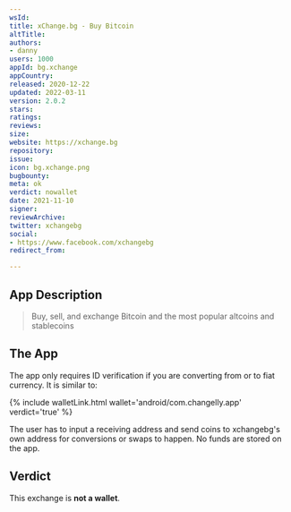 ```yaml
---
wsId: 
title: xChange.bg - Buy Bitcoin
altTitle: 
authors:
- danny
users: 1000
appId: bg.xchange
appCountry: 
released: 2020-12-22
updated: 2022-03-11
version: 2.0.2
stars: 
ratings: 
reviews: 
size: 
website: https://xchange.bg
repository: 
issue: 
icon: bg.xchange.png
bugbounty: 
meta: ok
verdict: nowallet
date: 2021-11-10
signer: 
reviewArchive: 
twitter: xchangebg
social:
- https://www.facebook.com/xchangebg
redirect_from: 

---
```


## App Description

>  Buy, sell, and exchange Bitcoin and the most popular altcoins and stablecoins

## The App

The app only requires ID verification if you are converting from or to fiat currency. It is similar to:

{% include walletLink.html wallet='android/com.changelly.app' verdict='true' %}

The user has to input a receiving address and send coins to xchangebg's own address for conversions or swaps to happen. No funds are stored on the app.

## Verdict

This exchange is **not a wallet**.
